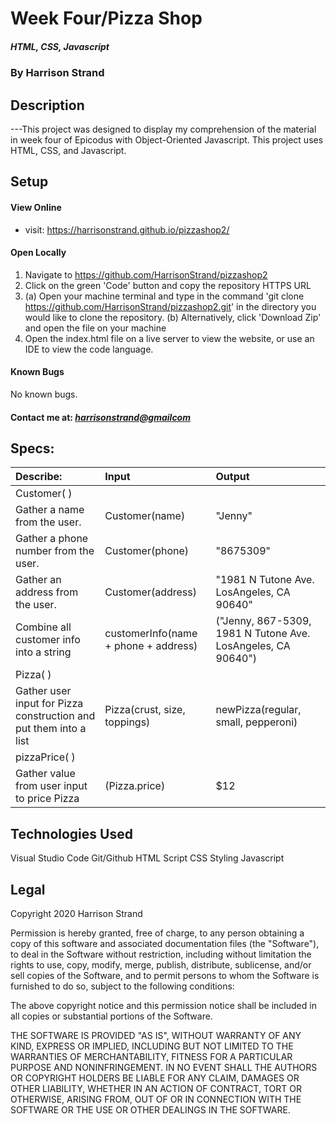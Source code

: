 # Week Four/Pizza Shop
##### HTML, CSS, Javascript
### By Harrison Strand
## Description
---This project was designed to display my comprehension of the material in week four of Epicodus with Object-Oriented Javascript. This project uses HTML, CSS, and Javascript.

## Setup

#### View Online
* visit: https://harrisonstrand.github.io/pizzashop2/
#### Open Locally
1. Navigate to https://github.com/HarrisonStrand/pizzashop2 
2. Click on the green 'Code' button and copy the repository HTTPS URL
3. (a) Open your machine terminal and type in the command 'git clone 
https://github.com/HarrisonStrand/pizzashop2.git' in the directory you would like to clone the repository.
(b) Alternatively, click 'Download Zip' and open the file on your machine
5. Open the index.html file on a live server to view the website, or use an IDE to view the code language.

#### Known Bugs
No known bugs.

#### Contact me at: _[harrisonstrand@gmailcom](harrisonstrand@gmail.com)_

## Specs:

| Describe:  | Input | Output |
| :-----------------------------------| :------------- | :------------- |
| Customer( ) | | |
| Gather a name from the user. | Customer(name) | "Jenny" |
| Gather a phone number from the user. | Customer(phone) | "8675309" |
| Gather an address from the user. | Customer(address) | "1981 N Tutone Ave. LosAngeles, CA 90640" |
| Combine all customer info into a string | customerInfo(name + phone + address) | ("Jenny, 867-5309, 1981 N Tutone Ave. LosAngeles, CA 90640") |
| Pizza( ) | | |
| Gather user input for Pizza construction and put them into a list | Pizza(crust, size, toppings) | newPizza(regular, small, pepperoni) |
| pizzaPrice( ) | | |
| Gather value from user input to price Pizza | (Pizza.price) | $12 |

## Technologies Used
Visual Studio Code
Git/Github
HTML Script
CSS Styling
Javascript

## Legal
Copyright 2020 Harrison Strand

Permission is hereby granted, free of charge, to any person obtaining a copy of this software and associated documentation files (the "Software"), to deal in the Software without restriction, including without limitation the rights to use, copy, modify, merge, publish, distribute, sublicense, and/or sell copies of the Software, and to permit persons to whom the Software is furnished to do so, subject to the following conditions:

The above copyright notice and this permission notice shall be included in all copies or substantial portions of the Software.

THE SOFTWARE IS PROVIDED "AS IS", WITHOUT WARRANTY OF ANY KIND, EXPRESS OR IMPLIED, INCLUDING BUT NOT LIMITED TO THE WARRANTIES OF MERCHANTABILITY, FITNESS FOR A PARTICULAR PURPOSE AND NONINFRINGEMENT. IN NO EVENT SHALL THE AUTHORS OR COPYRIGHT HOLDERS BE LIABLE FOR ANY CLAIM, DAMAGES OR OTHER LIABILITY, WHETHER IN AN ACTION OF CONTRACT, TORT OR OTHERWISE, ARISING FROM, OUT OF OR IN CONNECTION WITH THE SOFTWARE OR THE USE OR OTHER DEALINGS IN THE SOFTWARE. 

